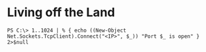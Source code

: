 # Living off the Land

```
PS C:\> 1..1024 | % { echo ((New-Object Net.Sockets.TcpClient).Connect("<IP>", $_)) "Port $_ is open" } 2>$null
```